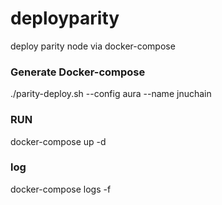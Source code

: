 # deployparity
deploy parity node via docker-compose

### Generate Docker-compose
./parity-deploy.sh --config aura --name jnuchain

### RUN
docker-compose up -d

### log
docker-compose logs -f

